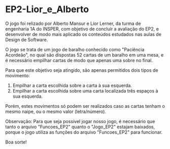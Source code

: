 # EP2-Lior_e_Alberto

O jogo foi relizado por Alberto Mansur e Lior Lerner, da turma de engenharia 1A do INSPER, com objetivo de concluir a avaliação do EP2, e desenvolver de modo mais aplicado os conteúdos estudados nas aulas de Design de Software.

O jogo se trata de um jogo de baralho conhecido como "Paciência Acordeão", no qual são dispostas 52 cartas de um baralho em uma mesa, e é necessário empilhar cartas de modo que apenas uma sobre no final.

Para que este objetivo seja atingido, são apenas permitidos dois tipos de movimento:

1. Empilhar a carta escolhida sobre a carta à sua esquerda.
2. Empilhar a carta escolhida sobre uma carta localizada três espaços à sua esquerda.

Porém, estes movimentos só podem ser realizados caso as cartas tenham o mesmo naipe, ou o mesmo valor (letra/número).

Observação: Para que seja possível jogar nosso jogo, é necessário que tanto o arquivo "Funcoes_EP2" quanto o "Jogo_EP2" estajam baixados, porque o jogo utiliza as funções do arquivo "Funcoes_EP2" para funcionar.

Boa sorte!



